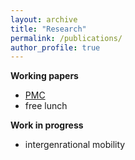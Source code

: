 ```yaml
---
layout: archive
title: "Research"
permalink: /publications/
author_profile: true
---
```


**Working papers**

  * [PMC](http://yonglichen99.github.io/files/PMC0815.pdf)
  * free lunch

**Work in progress**

  * intergenrational mobility
